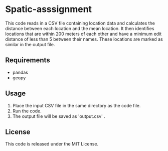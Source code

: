 # Spatic-asssignment
This code reads in a CSV file containing location data and calculates the distance between each location and the mean location. It then identifies locations that are within 200 meters of each other and have a minimum edit distance of less than 5 between their names. These locations are marked as similar in the output file.

## Requirements
  - pandas
  - geopy
## Usage
  1. Place the input CSV file in the same directory as the code file.
  2. Run the code.
  3. The output file will be saved as 'output.csv' .
## License
This code is released under the MIT License.
